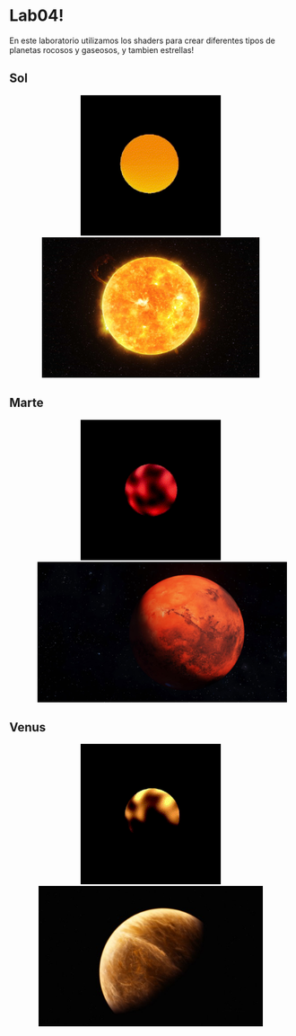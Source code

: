 # Lab04!
En este laboratorio utilizamos los shaders para crear diferentes tipos de planetas rocosos y gaseosos, y tambien estrellas!

## Sol
<p align="center">
<img src="https://github.com/JDgomez2002/lab04-CC2018/blob/main/planets/Sun.gif?raw=true" 
  style="
  width: 250px;
  height: 250px;
  margin: 0 50px;
  "
/>
<img src="https://github.com/JDgomez2002/lab04-CC2018/blob/main/examples/sun_ex.jpg?raw=true" 
  style="
  width: auto;
  height: 250px;
  margin: auto 50px;
  "
/>
</p>

## Marte
<p align="center">
<img src="https://github.com/JDgomez2002/lab04-CC2018/blob/main/planets/Mars.gif?raw=true" 
  style="
  width: 250px;
  height: 250px;
  margin: 0 50px;
  "
/>
<img src="https://github.com/JDgomez2002/lab04-CC2018/blob/main/examples/Mars.jpg?raw=true" 
  style="
  width: auto;
  height: 250px;
  margin: auto 50px;
  "
/>
</p>

## Venus
<p align="center">
<img src="https://github.com/JDgomez2002/lab04-CC2018/blob/main/planets/Venus.gif?raw=true" 
  style="
  width: 250px;
  height: 250px;
  margin: 0 50px;
  "
/>
<img src="https://github.com/JDgomez2002/lab04-CC2018/blob/main/examples/Venus.jpg?raw=true" 
  style="
  width: auto;
  height: 250px;
  margin: auto 50px;
  "
/>
</p>
